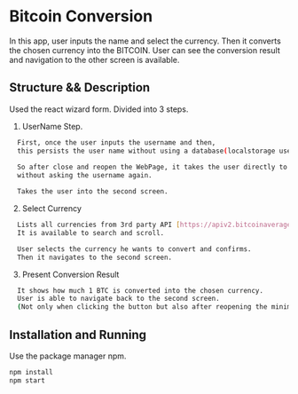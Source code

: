 # Bitcoin Conversion

In this app, user inputs the name and select the currency.
Then it converts the chosen currency into the BITCOIN.
User can see the conversion result and navigation to the other screen is available.

## Structure && Description

Used the react wizard form.
Divided into 3 steps.

1. UserName Step. 
```bash
  First, once the user inputs the username and then,
  this persists the user name without using a database(localstorage used).
  
  So after close and reopen the WebPage, it takes the user directly to the second screen
  without asking the username again.

  Takes the user into the second screen.
```
2. Select Currency
```bash
  Lists all currencies from 3rd party API [https://apiv2.bitcoinaverage.com/](https://apiv2.bitcoinaverage.com/).
  It is available to search and scroll.

  User selects the currency he wants to convert and confirms.
  Then it navigates to the second screen.
```
3. Present Conversion Result
```bash
  It shows how much 1 BTC is converted into the chosen currency.
  User is able to navigate back to the second screen.
  (Not only when clicking the button but also after reopening the minimized window.)
```
## Installation and Running

Use the package manager npm.
```bash
npm install
npm start
```



